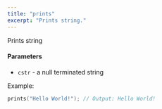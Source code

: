 ```yaml
---
title: "prints"
excerpt: "Prints string."
---
```

Prints string 
#### Parameters
* `cstr` - a null terminated string

Example:

```cpp
prints("Hello World!"); // Output: Hello World!
```
